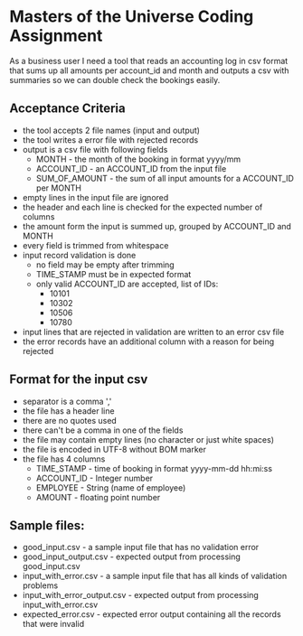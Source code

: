 # Masters of the Universe Coding Assignment

As a business user I need a tool that reads an accounting log in csv format that sums up all amounts per account_id and month and outputs a csv with summaries so we can double check the bookings easily.

## Acceptance Criteria
* the tool accepts 2 file names (input and output)
* the tool writes a error file with rejected records
* output is a csv file with following fields
  * MONTH - the month of the booking in format yyyy/mm
  * ACCOUNT_ID - an ACCOUNT_ID from the input file
  * SUM_OF_AMOUNT - the sum of all input amounts for a ACCOUNT_ID per MONTH
* empty lines in the input file are ignored
* the header and each line is checked for the expected number of columns
* the amount form the input is summed up, grouped by ACCOUNT_ID and MONTH
* every field is trimmed from whitespace
* input record validation is done
  * no field may be empty after trimming
  * TIME_STAMP must be in expected format
  * only valid ACCOUNT_ID are accepted, list of IDs:
    * 10101
    * 10302
    * 10506
    * 10780
* input lines that are rejected in validation are written to an error csv file
* the error records have an additional column with a reason for being rejected

## Format for the input csv
  * separator is a comma ','
  * the file has a header line
  * there are no quotes used
  * there can't be a comma in one of the fields
  * the file may contain empty lines (no character or just white spaces)
  * the file is encoded in UTF-8 without BOM marker
  * the file has 4 columns
    * TIME_STAMP - time of booking in format yyyy-mm-dd hh:mi:ss
    * ACCOUNT_ID - Integer number
    * EMPLOYEE - String (name of employee)
    * AMOUNT - floating point number
## Sample files:
* good_input.csv - a sample input file that has no validation error
* good_input_output.csv - expected output from processing good_input.csv
* input_with_error.csv - a sample input file that has all kinds of validation problems
* input_with_error_output.csv - expected output from processing input_with_error.csv
* expected_error.csv - expected error output containing all the records that were invalid

